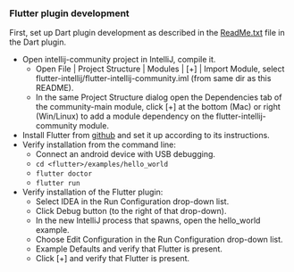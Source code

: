 ### Flutter plugin development ###

First, set up Dart plugin development as described in the
[ReadMe.txt](https://github.com/JetBrains/intellij-plugins/blob/master/Dart/ReadMe.txt)
file in the Dart plugin.

* Open intellij-community project in IntelliJ, compile it.
  - Open File | Project Structure | Modules | [+] | Import Module,
  select flutter-intellij/flutter-intellij-community.iml (from same dir as this README).
  - In the same Project Structure dialog open the Dependencies tab
  of the community-main module, click [+] at the bottom (Mac) or
  right (Win/Linux) to add a module dependency on the flutter-intellij-community module.
* Install Flutter from [github](https://github.com/flutter/flutter) and set it up according
  to its instructions.
* Verify installation from the command line:
  - Connect an android device with USB debugging.
  - `cd <flutter>/examples/hello_world`
  - `flutter doctor`
  - `flutter run`
* Verify installation of the Flutter plugin:
  - Select IDEA in the Run Configuration drop-down list.
  - Click Debug button (to the right of that drop-down).
  - In the new IntelliJ process that spawns, open the hello_world example.
  - Choose Edit Configuration in the Run Configuration drop-down list.
  - Example Defaults and verify that Flutter is present.
  - Click [+] and verify that Flutter is present.
